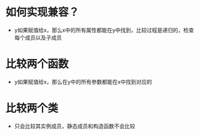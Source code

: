 # 如何实现兼容？
- y如果赋值给x，那么x中的所有属性都能在y中找到，比较过程是递归的，检查每个成员以及子成员
# 比较两个函数
- y如果赋值给x，那么在y中的所有参数都能在x中找到对应的
# 比较两个类
- 只会比较其实例成员，静态成员和构造函数不会比较